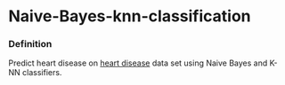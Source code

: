 # Naive-Bayes-knn-classification

### Definition
Predict heart disease on [heart disease](https://www.kaggle.com/ronitf/heart-disease-uci) data set using Naive Bayes and K-NN classifiers.
